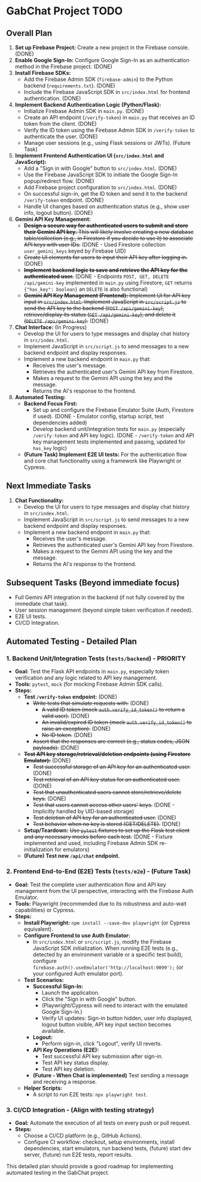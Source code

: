 # GabChat Project TODO

## Overall Plan

1.  **Set up Firebase Project:** Create a new project in the Firebase console. (DONE)
2.  **Enable Google Sign-In:** Configure Google Sign-In as an authentication method in the Firebase project. (DONE)
3.  **Install Firebase SDKs:**
    *   Add the Firebase Admin SDK (`firebase-admin`) to the Python backend (`requirements.txt`). (DONE)
    *   Include the Firebase JavaScript SDK in `src/index.html` for frontend authentication. (DONE)
4.  **Implement Backend Authentication Logic (Python/Flask):**
    *   Initialize Firebase Admin SDK in `main.py`. (DONE)
    *   Create an API endpoint (`/verify-token`) in `main.py` that receives an ID token from the client. (DONE)
    *   Verify the ID token using the Firebase Admin SDK in `/verify-token` to authenticate the user. (DONE)
    *   Manage user sessions (e.g., using Flask sessions or JWTs). (Future Task)
5.  **Implement Frontend Authentication UI (`src/index.html` and JavaScript):**
    *   Add a "Sign in with Google" button to `src/index.html`. (DONE)
    *   Use the Firebase JavaScript SDK to initiate the Google Sign-In popup/redirect flow. (DONE)
    *   Add Firebase project configuration to `src/index.html`. (DONE)
    *   On successful sign-in, get the ID token and send it to the backend `/verify-token` endpoint. (DONE)
    *   Handle UI changes based on authentication status (e.g., show user info, logout button). (DONE)
6.  **Gemini API Key Management:**
    *   ~~**Design a secure way for authenticated users to submit and store their Gemini API key.** This will likely involve creating a new database table/collection (e.g., in Firestore if you decide to use it) to associate API keys with user IDs.~~ (DONE - Used Firestore collection `user_gemini_keys` keyed by Firebase UID)
    *   ~~Create UI elements for users to input their API key after logging in.~~ (DONE)
    *   ~~**Implement backend logic to save and retrieve the API key for the authenticated user.**~~ (DONE - Endpoints `POST, GET, DELETE /api/gemini-key` implemented in `main.py` using Firestore, `GET` returns `{"has_key": boolean}` an `DELETE` is also functional)
    *   ~~**Gemini API Key Management (Frontend):** Implement UI for API key input in `src/index.html`. Implement JavaScript in `src/script.js` to send the API key to the backend (`POST /api/gemini-key`), retrieve/display its status (`GET /api/gemini-key`), and delete it (`DELETE /api/gemini-key`).~~ (DONE)
7.  **Chat Interface:** (In Progress)
    *   Develop the UI for users to type messages and display chat history in `src/index.html`.
    *   Implement JavaScript in `src/script.js` to send messages to a new backend endpoint and display responses.
    *   Implement a new backend endpoint in `main.py` that:
        *   Receives the user's message.
        *   Retrieves the authenticated user's Gemini API key from Firestore.
        *   Makes a request to the Gemini API using the key and the message.
        *   Returns the AI's response to the frontend.
8.  **Automated Testing:**
    *   **Backend Focus First:**
        *   Set up and configure the Firebase Emulator Suite (Auth, Firestore if used). (DONE - Emulator config, startup script, test dependencies added)
        *   Develop backend unit/integration tests for `main.py` (especially `/verify-token` and API key logic). (DONE - `/verify-token` and API key management tests implemented and passing, updated for `has_key` logic)
    *   **(Future Task) Implement E2E UI tests:** For the authentication flow and core chat functionality using a framework like Playwright or Cypress.

## Next Immediate Tasks

1.  **Chat Functionality:**
    *   Develop the UI for users to type messages and display chat history in `src/index.html`.
    *   Implement JavaScript in `src/script.js` to send messages to a new backend endpoint and display responses.
    *   Implement a new backend endpoint in `main.py` that:
        *   Receives the user's message.
        *   Retrieves the authenticated user's Gemini API key from Firestore.
        *   Makes a request to the Gemini API using the key and the message.
        *   Returns the AI's response to the frontend.

## Subsequent Tasks (Beyond immediate focus)

*   Full Gemini API integration in the backend (if not fully covered by the immediate chat task).
*   User session management (beyond simple token verification if needed).
*   E2E UI tests.
*   CI/CD Integration.

## Automated Testing - Detailed Plan

### 1. Backend Unit/Integration Tests (`tests/backend`) - **PRIORITY**

*   **Goal:** Test the Flask API endpoints in `main.py`, especially token verification and any logic related to API key management.
*   **Tools:** `pytest`, `mock` (for mocking Firebase Admin SDK calls).
*   **Steps:**
    *   **Test `/verify-token` endpoint:** (DONE)
        *   ~~Write tests that simulate requests with:~~ (DONE)
            *   ~~A valid ID token (mock `auth.verify_id_token()` to return a valid user).~~ (DONE)
            *   ~~An invalid/expired ID token (mock `auth.verify_id_token()` to raise an exception).~~ (DONE)
            *   ~~No ID token.~~ (DONE)
        *   ~~Assert that the responses are correct (e.g., status codes, JSON payloads).~~ (DONE)
    *   ~~**Test API key storage/retrieval/deletion endpoints (using Firestore Emulator):**~~ (DONE)
        *   ~~Test successful storage of an API key for an authenticated user.~~ (DONE)
        *   ~~Test retrieval of an API key status for an authenticated user.~~ (DONE)
        *   ~~Test that unauthenticated users cannot store/retrieve/delete keys.~~ (DONE)
        *   ~~Test that users cannot access other users' keys.~~ (DONE - Implicitly handled by UID-based storage)
        *   ~~Test deletion of API key for an authenticated user.~~ (DONE)
        *   ~~Test behavior when no key is stored (GET/DELETE).~~ (DONE)
    *   **Setup/Teardown:** ~~Use `pytest` fixtures to set up the Flask test client and any necessary mocks before each test.~~ (DONE - Fixture implemented and used, including Firebase Admin SDK re-initialization for emulators)
    *   **(Future) Test new `/api/chat` endpoint.**

### 2. Frontend End-to-End (E2E) Tests (`tests/e2e`) - (Future Task)

*   **Goal:** Test the complete user authentication flow and API key management from the UI perspective, interacting with the Firebase Auth Emulator.
*   **Tools:** Playwright (recommended due to its robustness and auto-wait capabilities) or Cypress.
*   **Steps:**
    *   **Install Playwright:** `npm install --save-dev playwright` (or Cypress equivalent).
    *   **Configure Frontend to use Auth Emulator:**
        *   In `src/index.html` or `src/script.js`, modify the Firebase JavaScript SDK initialization. When running E2E tests (e.g., detected by an environment variable or a specific test build), configure `firebase.auth().useEmulator('http://localhost:9099');` (or your configured Auth emulator port).
    *   **Test Scenarios:**
        *   **Successful Sign-In:**
            *   Launch the application.
            *   Click the "Sign in with Google" button.
            *   (Playwright/Cypress will need to interact with the emulated Google Sign-In.)
            *   Verify UI updates: Sign-in button hidden, user info displayed, logout button visible, API key input section becomes available.
        *   **Logout:**
            *   Perform sign-in, click "Logout", verify UI reverts.
        *   **API Key Operations (E2E):**
            *   Test successful API key submission after sign-in.
            *   Test API key status display.
            *   Test API key deletion.
        *   **(Future - When Chat is implemented)** Test sending a message and receiving a response.
    *   **Helper Scripts:**
        *   A script to run E2E tests: `npx playwright test`.

### 3. CI/CD Integration - (Align with testing strategy)

*   **Goal:** Automate the execution of all tests on every push or pull request.
*   **Steps:**
    *   Choose a CI/CD platform (e.g., GitHub Actions).
    *   Configure CI workflow: checkout, setup environments, install dependencies, start emulators, run backend tests, (future) start dev server, (future) run E2E tests, report results.

This detailed plan should provide a good roadmap for implementing automated testing in the GabChat project.
